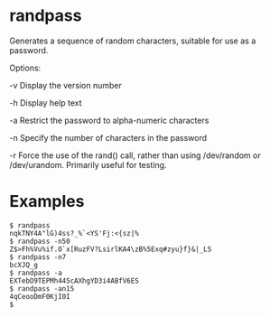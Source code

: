 # randpass

Generates a sequence of random characters, suitable for use as a password.

Options:

 -v Display the version number

 -h Display help text

 -a Restrict the password to alpha-numeric characters

 -n<num> Specify the number of characters in the password

 -r Force the use of the rand() call, rather than using /dev/random or /dev/urandom. Primarily useful for testing.

# Examples

    $ randpass
    nqkTNY4A"lG)4ss?_%`<YS'Fj:<{sz|%
    $ randpass -n50
    Z$>Fh%Vu%if.O`x[RuzFV?LsirlKA4\zB%5Exq#zyu}f}&|_LS
    $ randpass -n7
    bcXJQ_g
    $ randpass -a
    EXTebO9TEPMh445cAXhgYD3i4ABfV6ES
    $ randpass -an15
    4qCeooDmF0KjI0I
    $
